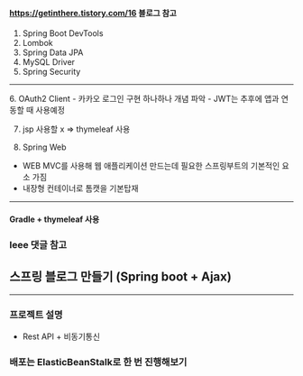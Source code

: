 #### https://getinthere.tistory.com/16 블로그 참고

1. Spring Boot DevTools
2. Lombok
3. Spring Data JPA
4. MySQL Driver
5. Spring Security

<hr/>
6. OAuth2 Client
- 카카오 로그인 구현 하나하나 개념 파악
- JWT는 추후에 앱과 연동할 때 사용예정


7. jsp 사용할 x => thymeleaf 사용

8. Spring Web
- WEB MVC를 사용해 웹 애플리케이션 만드는데 필요한 스프링부트의 기본적인 요소 가짐
- 내장형 컨테이너로 톰캣을 기본탑재

<hr/>

#### Gradle + thymeleaf 사용
### leee 댓글 참고
## 스프링 블로그 만들기 (Spring boot + Ajax)

<hr/>

### 프로젝트 설명
- Rest API + 비동기통신


### 배포는 ElasticBeanStalk로 한 번 진행해보기